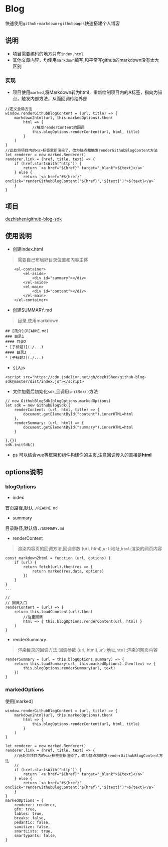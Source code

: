 # Blog
快速使用`github`+`markdown`+`githubpages`快速搭建个人博客
## 说明
* 项目需要编码的地方只有`index.html`
* 其他文章内容，均使用`markdown`编写,和平常写github的markdown没有太大区别
### 实现
* 项目使用`marked`,将Markdown转为html，重新绘制项目内的A标签，指向为锚点，触发内部方法，从而回调传给外部
```
//定义全局方法
window.renderGithubBlogContent = (url, title) => {
    markdown2html(url, this.markedOptions).then(
        html => {
            //触发renderContent的回调
            this.blogOptions.renderContent(url, html, title)
        }
    )
}
//此处将项目内的<a>标签重新渲染了，改为锚点和触发renderGithubBlogContent方法
let renderer = new marked.Renderer()
renderer.link = (href, title, text) => {
    if (href.startsWith("http")) {
        return `<a href="${href}" target="_blank">${text}</a>`
    } else {
        return `<a href="#${href}" onclick="renderGithubBlogContent('${href}','${text}')">${text}</a>`
    }
}
```
## 项目
[dezhishen/github-blog-sdk](https://github.com/dezhishen/github-blog-sdk)
## 使用说明
* 创建index.html
> 需要自己布局好目录位置和内容主体
```
    <el-container>
        <el-aside>
            <div id="summary"></div>
        </el-aside>
        <el-main>
            <div id="content"></div>
        </el-main>
    </el-container>
```
* 创建SUMMARY.md
> 目录,使用markdown
```
## [简介](README.md)
### 目录1
#### 目录2
* [子标题1](./...)
#### 目录3
* [子标题2](./...)
```
* 引入js
```
<script src="https://cdn.jsdelivr.net/gh/dezhiShen/github-blog-sdk@master/dist/index.js"></script>
```
* 文件加载后初始化`sdk`,且调用`initSdk()`方法
```
// new GithubBlogSdk(blogOptions,markedOptions)
let sdk = new GithubBlogSdk({
    renderContent: (url, html, title) => {
        document.getElementById("content").innerHTML=html
    },
    renderSummary: (url, html) => {
        document.getElementById("summary").innerHTML=html
    }

},{})
sdk.initSdk()
```
* ps 可以结合vue等框架和组件构建你的主页,注意回调传入的直接是**html**
## options说明
### blogOptions
* index

首页路径,默认`./README.md`
* summary

目录路径,默认值`./SUMMARY.md`
* renderContent
> 渲染内容页的回调方法,回调参数 (url, html),`url`:地址,`html`:渲染的网页内容
```
const markdown2html = function (url, options) {
    if (url) {
        return fetch(url).then(res => {
            return marked(res.data, options)
        })
    }
}
...

// 
// 回调入口
renderContent = (url) => {
    return this.loadConntent(url).then(
        //这里回调
        html => { this.blogOptions.renderContent(url, html) }
    )
}
```

* renderSummary
> 渲染目录的回调方法,回调参数 (url, html),`url`:地址,`html`:渲染的网页内容
```
renderSummary = (url = this.blogOptions.summary) => {
    return this.loadSummary(url, this.markedOptions).then(text => {
        this.blogOptions.renderSummary(url, text)
    })
}

```
### markedOptions

使用[marked]
```
window.renderGithubBlogContent = (url, title) => {
    markdown2html(url, this.markedOptions).then(
        html => {
            this.blogOptions.renderContent(url, html, title)
        }
    )
}

let renderer = new marked.Renderer()
renderer.link = (href, title, text) => {
    //此处将项目内的<a>标签重新渲染了，改为锚点和触发renderGithubBlogContent方法
    //
    if (href.startsWith("http")) {
        return `<a href="${href}" target="_blank">${text}</a>`
    } else {
        return `<a href="#${href}" onclick="renderGithubBlogContent('${href}','${text}')">${text}</a>`
    }
}
markedOptions = {
    renderer: renderer,
    gfm: true,
    tables: true,
    breaks: false,
    pedantic: false,
    sanitize: false,
    smartLists: true,
    smartypants: false,
}
```